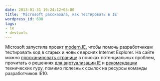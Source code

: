```yaml
---
date: 2013-01-31 19:24:12+03:00
title: 'Microsoft рассказала, как тестировать в IE'
wordpress_id: 698
tags:
- ie
- devtools
---
```


Microsoft запустила проект [modern.IE][1], чтобы помочь разработчикам тестировать код в старых и новых версиях Internet Explorer. На сайте можно [просканировать страницу][2] в поисках потенциальных проблем, прочитать о решениях [для виртуализации IE][3] и [рекомендации][4] технических гуру, помимо полезных ссылок на ресурсы команды разработчиков IE10.

[1]: http://www.modern.ie
[2]: http://www.modern.ie/report
[3]: http://www.modern.ie/virtualization-tools
[4]: http://www.modern.ie/cross-browser-best-practices
